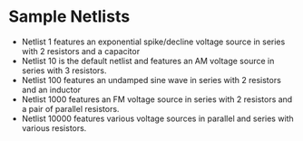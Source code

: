 # Sample Netlists

* Netlist 1 features an exponential spike/decline voltage source in series with 2 resistors and a capacitor
* Netlist 10 is the default netlist and features an AM voltage source in series with 3 resistors.
* Netlist 100 features an undamped sine wave in series with 2 resistors and an inductor
* Netlist 1000 features an FM voltage source in series with 2 resistors and a pair of parallel resistors.
* Netlist 10000 features various voltage sources in parallel and series with various resistors.
